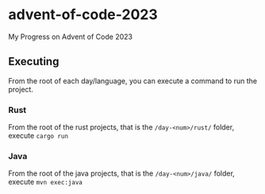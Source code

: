 # advent-of-code-2023
My Progress on Advent of Code 2023

## Executing
From the root of each day/language, you can execute a command to run the project.

### Rust
From the root of the rust projects, that is the `/day-<num>/rust/` folder, execute `cargo run`

### Java
From the root of the java projects, that is the `/day-<num>/java/` folder, execute `mvn exec:java` 